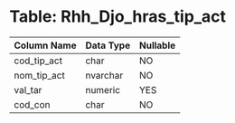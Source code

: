 # Table: Rhh_Djo_hras_tip_act

| Column Name | Data Type | Nullable |
|-------------|-----------|----------|
| cod_tip_act | char | NO |
| nom_tip_act | nvarchar | NO |
| val_tar | numeric | YES |
| cod_con | char | NO |
